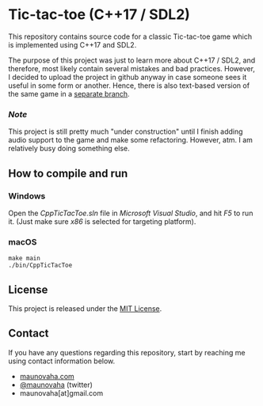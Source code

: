 # Tic-tac-toe (C++17 / SDL2)

This repository contains source code for a classic Tic-tac-toe game which is implemented using C++17 and SDL2. 

The purpose of this project was just to learn more about C++17 / SDL2, and therefore, most likely contain several mistakes and bad practices. However, I decided to upload the project in github anyway in case someone sees it useful in some form or another. Hence, there is also text-based version of the same game in a [separate branch](https://github.com/maunovaha/CppTicTacToe/tree/text-based).

### *Note*

This project is still pretty much "under construction" until I finish adding audio support to the game and make some refactoring. However, atm. I am relatively busy doing something else.

## How to compile and run

### Windows

Open the *CppTicTacToe.sln* file in *Microsoft Visual Studio*, and hit *F5* to run it. (Just make sure *x86* is selected for targeting platform).

### macOS

```
make main
./bin/CppTicTacToe
```

## License

This project is released under the [MIT License](LICENSE).

## Contact

If you have any questions regarding this repository, start by reaching me using contact information below.

- [maunovaha.com](http://maunovaha.com)
- [@maunovaha](https://twitter.com/maunovaha) (twitter)
- maunovaha[at]gmail.com
